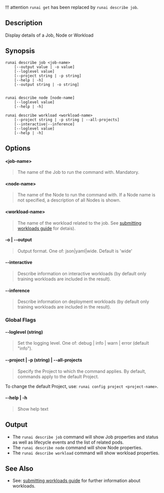 !!! attention
    `runai get` has been replaced by `runai describe job`.

## Description

Display details of a Job, Node or Workload

## Synopsis

``` shell
runai describe job <job-name> 
    [--output value | -o value]  
    [--loglevel value] 
    [--project string | -p string] 
    [--help | -h]
    [--output string | -o string]  


runai describe node [node-name] 
    [--loglevel value] 
    [--help | -h]

runai describe workload <workload-name>
    [--project string | -p string | --all-projects]
    [--interactive|--inference]
    [--loglevel value] 
    [--help | -h]
```

## Options

#### <job-name\> 
  > The name of the Job to run the command with. Mandatory.
#### <node-name\> 
  > The name of the Node to run the command with. If a Node name is not specified, a description of all Nodes is shown.
#### <workload-name\> 
  > The name of the workload related to the job. See [submitting workloads guide](../../Researcher/submitting/workloads.md) for detais).
#### -o | --output 
  > Output format. One of: json|yaml|wide. Default is 'wide'
#### --interactive 
  > Describe information on interactive workloads (by default only training workloads are included in the result).
#### --inference 
  > Describe information on deployment workloads (by default only training workloads are included in the result).

### Global Flags

#### --loglevel (string)
>  Set the logging level. One of: debug | info | warn | error (default "info").

#### --project | -p (string) | --all-projects
>  Specify the Project to which the command applies. By default, commands apply to the default Project. 
 
To change the default Project, use: ``runai config project <project-name>``.

#### --help | -h
>  Show help text

## Output

* The `runai describe job` command will show Job properties and status as well as lifecycle events and the list of related pods.
* The `runai describe node` command will show Node properties. 
* The `runai describe workload` command will show workload properties. 

## See Also

* See: [submitting workloads guide](../../Researcher/submitting/workloads.md) for further information about workloads.

